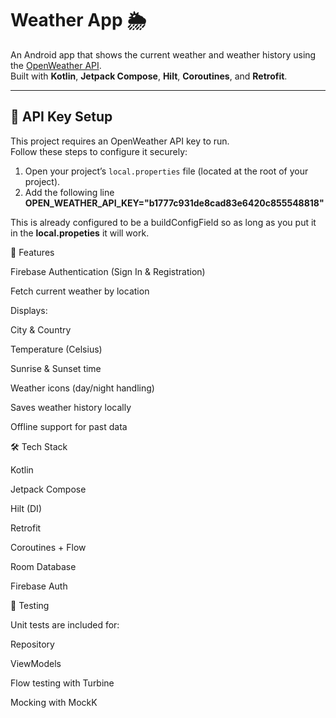 # Weather App 🌦️

An Android app that shows the current weather and weather history using the [OpenWeather API](https://openweathermap.org/api).  
Built with **Kotlin**, **Jetpack Compose**, **Hilt**, **Coroutines**, and **Retrofit**.

---

## 🔑 API Key Setup

This project requires an OpenWeather API key to run.  
Follow these steps to configure it securely:

1. Open your project’s `local.properties` file (located at the root of your project).
2. Add the following line
     **OPEN_WEATHER_API_KEY="b1777c931de8cad83e6420c855548818"**

This is already configured to be a buildConfigField so as long as you put it in the **local.propeties** it will work.

🚀 Features

Firebase Authentication (Sign In & Registration)

Fetch current weather by location

Displays:

City & Country

Temperature (Celsius)

Sunrise & Sunset time

Weather icons (day/night handling)

Saves weather history locally

Offline support for past data

🛠️ Tech Stack

Kotlin

Jetpack Compose

Hilt (DI)

Retrofit

Coroutines + Flow

Room Database

Firebase Auth

🧪 Testing

Unit tests are included for:

Repository

ViewModels

Flow testing with Turbine

Mocking with MockK
